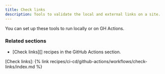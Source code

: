 ```yaml
---
title: Check links
description: Tools to validate the local and external links on a site.
---
```


You can set up these tools to run locally or on GH Actions.

### Related sections

- [Check links][] recipes in the GitHub Actions section.

[Check links]: {% link recipes/ci-cd/github-actions/workflows/check-links/index.md %}
